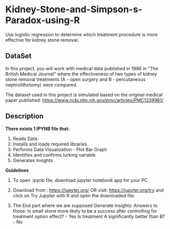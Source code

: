# Kidney-Stone-and-Simpson-s-Paradox-using-R
Use logistic regression to determine which treatment procedure is more effective for kidney stone removal.

## DataSet
In this project, you will work with medical data published in 1986 in "The British Medical Journal" 
where the effectiveness of two types of kidney stone removal treatments (A - open surgery and B - percutaneous nephrolithotomy) 
were compared.

The dataset used in this project is simulated based on the original medical paper published: https://www.ncbi.nlm.nih.gov/pmc/articles/PMC1339981/

## Description

**There exists 1 IPYNB file that:**
1. Reads Data.
2. Installs and loads required libraries.
3. Performs Data Visualization - Plot Bar Graph
4. Identifies and confirms lurking variable
5. Generates Insights

**Guidelines**
1. To open .ipynb file, download jupyter notebook app for your PC.
2. Download from : https://jupyter.org/ OR 
visit: https://jupyter.org/try and click on Try Jupyter with R and open the downloaded file.

3. The End part where we are supposed Generate Insights:
Answers to those:
Is small stone more likely to be a success after controlling for treatment option effect? - Yes
Is treatment A significantly better than B? - No
